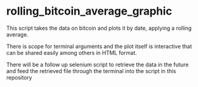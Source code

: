 # rolling_bitcoin_average_graphic


This script takes the data on bitcoin and plots it by date, applying a rolling average.

There is scope for terminal arguments and the plot itself is interactive that can be shared easily among others in HTML format.

There will be a follow up selenium script to retrieve the data in the future and feed the retrieved file through the terminal into the script in this repository
